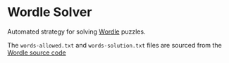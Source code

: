 # Wordle Solver

Automated strategy for solving [Wordle](https://www.powerlanguage.co.uk/wordle/)
puzzles.

The `words-allowed.txt` and `words-solution.txt` files are sourced from the
[Wordle source code](https://www.powerlanguage.co.uk/wordle/main.e65ce0a5.js)
